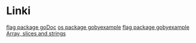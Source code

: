 # Linki 

[flag package goDoc](https://godoc.org/flag)
[os package gobyexample](https://gobyexample.com/command-line-arguments)
[flag package gobyexample](https://gobyexample.com/command-line-flags)
[Array, slices and strings](https://blog.golang.org/slices)